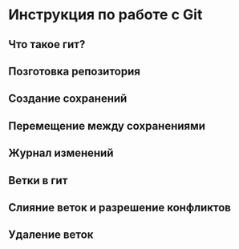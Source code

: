# Инструкция по работе с Git


## Что такое гит?

## Позготовка репозитория

## Создание сохранений

## Перемещение между сохранениями

## Журнал изменений

## Ветки в гит

## Слияние веток и разрешение конфликтов

## Удаление веток